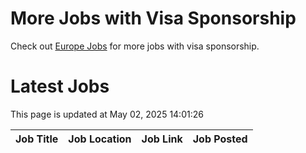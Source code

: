 # More Jobs with Visa Sponsorship

Check out [Europe Jobs](https://github.com/sureshparimi/europejobs#latest-jobs) for more jobs with visa sponsorship.

# Latest Jobs

This page is updated at May 02, 2025 14:01:26

| Job Title | Job Location | Job Link | Job Posted |
| --- | --- | --- | --- |
